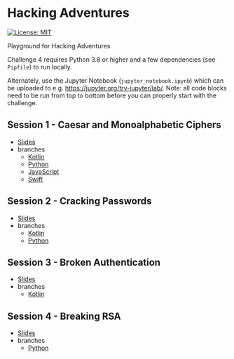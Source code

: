 # Hacking Adventures

[![License: MIT](https://img.shields.io/badge/License-MIT-yellow.svg)](https://opensource.org/licenses/MIT)

Playground for Hacking Adventures

Challenge 4 requires Python 3.8 or higher and a few dependencies (see `Pipfile`) to run locally. 

Alternately, use the Jupyter Notebook (`jupyter_notebook.ipynb`) which can be uploaded to e.g. https://jupyter.org/try-jupyter/lab/. Note: all code blocks need to be run from top to bottom before you can properly start with the challenge.

## Session 1 - Caesar and Monoalphabetic Ciphers
- [Slides](./slides)
- branches
  - [Kotlin](https://github.com/neXenio/hacking-adventures/tree/kotlin/challenge-1)
  - [Python](https://github.com/neXenio/hacking-adventures/tree/python/challenge-1)
  - [JavaScript](https://github.com/neXenio/hacking-adventures/tree/js/challenge-1)
  - [Swift](https://github.com/neXenio/hacking-adventures/tree/swift/challenge-1)

## Session 2 - Cracking Passwords
- [Slides](./slides)
- branches
  - [Kotlin](https://github.com/neXenio/hacking-adventures/tree/kotlin/challenge-2)
  - [Python](https://github.com/neXenio/hacking-adventures/tree/python/challenge-1)

## Session 3 - Broken Authentication
- [Slides](./slides)
- branches
  - [Kotlin](https://github.com/neXenio/hacking-adventures/tree/kotlin/challenge-3)

## Session 4 - Breaking RSA
- [Slides](./slides)
- branches
  - [Python](https://github.com/neXenio/hacking-adventures/tree/python/challenge-4)
